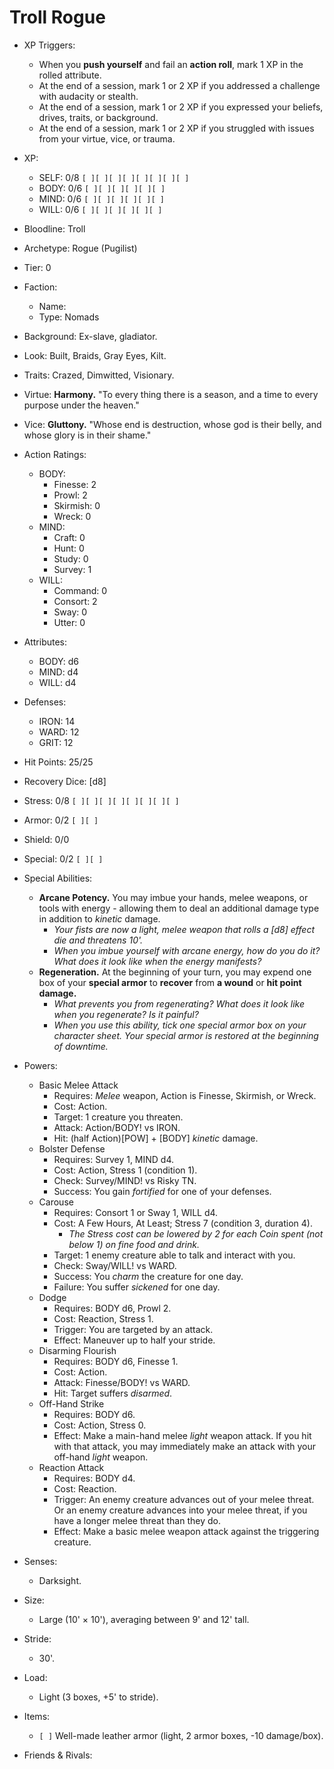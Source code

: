 # Troll Rogue

- XP Triggers:
    - When you **push yourself** and fail an **action roll**, mark 1 XP in the rolled attribute.
    - At the end of a session, mark 1 or 2 XP if you addressed a challenge with audacity or stealth.
    - At the end of a session, mark 1 or 2 XP if you expressed your beliefs, drives, traits, or background.
    - At the end of a session, mark 1 or 2 XP if you struggled with issues from your virtue, vice, or trauma.
- XP:
    - SELF: 0/8 `[ ][ ][ ][ ][ ][ ][ ][ ]`
    - BODY: 0/6 `[ ][ ][ ][ ][ ][ ]`
    - MIND: 0/6 `[ ][ ][ ][ ][ ][ ]`
    - WILL: 0/6 `[ ][ ][ ][ ][ ][ ]`

- Bloodline: Troll
- Archetype: Rogue (Pugilist)
- Tier: 0
- Faction:
    - Name:
    - Type: Nomads
- Background: Ex-slave, gladiator.
- Look: Built, Braids, Gray Eyes, Kilt.
- Traits: Crazed, Dimwitted, Visionary.
- Virtue: **Harmony.** "To every thing there is a season, and a time to every purpose under the heaven."
- Vice: **Gluttony.** "Whose end is destruction, whose god is their belly, and whose glory is in their shame."

- Action Ratings:
    - BODY:
        - Finesse: 2
        - Prowl: 2
        - Skirmish: 0
        - Wreck: 0
    - MIND:
        - Craft: 0
        - Hunt: 0
        - Study: 0
        - Survey: 1
    - WILL:
        - Command: 0
        - Consort: 2
        - Sway: 0
        - Utter: 0
- Attributes:
    - BODY: d6
    - MIND: d4
    - WILL: d4
- Defenses:
    - IRON: 14
    - WARD: 12
    - GRIT: 12

- Hit Points: 25/25
- Recovery Dice: [d8]
- Stress: 0/8 `[ ][ ][ ][ ][ ][ ][ ][ ]`
- Armor: 0/2 `[ ][ ]`
- Shield: 0/0
- Special: 0/2 `[ ][ ]`

- Special Abilities:
    - **Arcane Potency.** You may imbue your hands, melee weapons, or tools with energy - allowing them to deal an additional damage type in addition to *kinetic* damage.
        - *Your fists are now a light, melee weapon that rolls a [d8] effect die and threatens 10'.*
        - *When you imbue yourself with arcane energy, how do you do it? What does it look like when the energy manifests?*
    - **Regeneration.** At the beginning of your turn, you may expend one box of your **special armor** to **recover** from **a wound** or **hit point damage.**
        - *What prevents you from regenerating? What does it look like when you regenerate? Is it painful?*
        - *When you use this ability, tick one special armor box on your character sheet. Your special armor is restored at the beginning of downtime.*
- Powers:
    - Basic Melee Attack
        - Requires: *Melee* weapon, Action is Finesse, Skirmish, or Wreck.
        - Cost: Action.
        - Target: 1 creature you threaten.
        - Attack: Action/BODY! vs IRON.
        - Hit: (half Action)[POW] + [BODY] *kinetic* damage.
    - Bolster Defense
        - Requires: Survey 1, MIND d4.
        - Cost: Action, Stress 1 (condition 1).
        - Check: Survey/MIND! vs Risky TN.
        - Success: You gain *fortified* for one of your defenses.
    - Carouse
        - Requires: Consort 1 or Sway 1, WILL d4.
        - Cost: A Few Hours, At Least; Stress 7 (condition 3, duration 4).
            - *The Stress cost can be lowered by 2 for each Coin spent (not below 1) on fine food and drink.*
        - Target: 1 enemy creature able to talk and interact with you.
        - Check: Sway/WILL! vs WARD.
        - Success: You *charm* the creature for one day.
        - Failure: You suffer *sickened* for one day.
    - Dodge
        - Requires: BODY d6, Prowl 2.
        - Cost: Reaction, Stress 1.
        - Trigger: You are targeted by an attack.
        - Effect: Maneuver up to half your stride.
    - Disarming Flourish
        - Requires: BODY d6, Finesse 1.
        - Cost: Action.
        - Attack: Finesse/BODY! vs WARD.
        - Hit: Target suffers *disarmed*.
    - Off-Hand Strike
        - Requires: BODY d6.
        - Cost: Action, Stress 0.
        - Effect: Make a main-hand melee *light* weapon attack. If you hit with that attack, you may immediately make an attack with your off-hand *light* weapon.
    - Reaction Attack
        - Requires: BODY d4.
        - Cost: Reaction.
        - Trigger: An enemy creature advances out of your melee threat. Or an enemy creature advances into your melee threat, if you have a longer melee threat than they do.
        - Effect: Make a basic melee weapon attack against the triggering creature.
- Senses:
    - Darksight.
- Size:
    - Large (10' × 10'), averaging between 9' and 12' tall.
- Stride:
    - 30'.
- Load:
    - Light (3 boxes, +5' to stride).
- Items:
    - `[ ]` Well-made leather armor (light, 2 armor boxes, -10 damage/box).
- Friends & Rivals:
